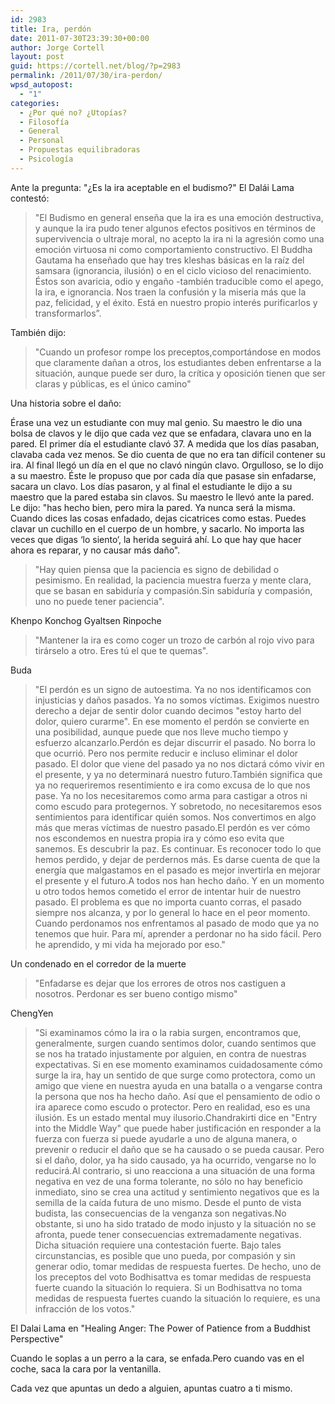 ```yaml
---
id: 2983
title: Ira, perdón
date: 2011-07-30T23:39:30+00:00
author: Jorge Cortell
layout: post
guid: https://cortell.net/blog/?p=2983
permalink: /2011/07/30/ira-perdon/
wpsd_autopost:
  - "1"
categories:
  - ¿Por qué no? ¿Utopías?
  - Filosofí­a
  - General
  - Personal
  - Propuestas equilibradoras
  - Psicología
---
```

Ante la pregunta: "¿Es la ira aceptable en el budismo?" El Dalái Lama contestó:

> "El Budismo en general enseña que la ira es una emoción destructiva, y aunque la ira pudo tener algunos efectos positivos en términos de supervivencia o ultraje moral, no acepto la ira ni la agresión como una emoción virtuosa ni como comportamiento constructivo. El Buddha Gautama ha enseñado que hay tres kleshas básicas en la raíz del samsara (ignorancia, ilusión) o en el ciclo vicioso del renacimiento. Éstos son avaricia, odio y engaño -también traducible como el apego, la ira, e ignorancia. Nos traen la confusión y la miseria más que la paz, felicidad, y el éxito. Está en nuestro propio interés purificarlos y transformarlos”.

También dijo:

> "Cuando un profesor rompe los preceptos,comportándose en modos que claramente dañan a otros, los estudiantes deben enfrentarse a la situación, aunque puede ser duro, la crítica y oposición tienen que ser claras y públicas, es el único camino"

Una historia sobre el daño:

Érase una vez un estudiante con muy mal genio. Su maestro le dio una bolsa de clavos y le dijo que cada vez que se enfadara, clavara uno en la pared. El primer día el estudiante clavó 37. A medida que los días pasaban, clavaba cada vez menos. Se dio cuenta de que no era tan difícil contener su ira. Al final llegó un día en el que no clavó ningún clavo. Orgulloso, se lo dijo a su maestro. Éste le propuso que por cada día que pasase sin enfadarse, sacara un clavo. Los días pasaron, y al final el estudiante le dijo a su maestro que la pared estaba sin clavos. Su maestro le llevó ante la pared. Le dijo: "has hecho bien, pero mira la pared. Ya nunca será la misma. Cuando dices las cosas enfadado, dejas cicatrices como estas. Puedes clavar un cuchillo en el cuerpo de un hombre, y sacarlo. No importa las veces que digas ‘lo siento‘, la herida seguirá ahí. Lo que hay que hacer ahora es reparar, y no causar más daño".

> "Hay quien piensa que la paciencia es signo de debilidad o pesimismo. En realidad, la paciencia muestra fuerza y mente clara, que se basan en sabiduría y compasión.Sin sabiduría y compasión, uno no puede tener paciencia".

Khenpo Konchog Gyaltsen Rinpoche

> "Mantener la ira es como coger un trozo de carbón al rojo vivo para tirárselo a otro. Eres tú el que te quemas".

Buda

> "El perdón es un signo de autoestima. Ya no nos identificamos con injusticias y daños pasados. Ya no somos víctimas. Exigimos nuestro derecho a dejar de sentir dolor cuando decimos "estoy harto del dolor, quiero curarme". En ese momento el perdón se convierte en una posibilidad, aunque puede que nos lleve mucho tiempo y esfuerzo alcanzarlo.Perdón es dejar discurrir el pasado. No borra lo que ocurrió. Pero nos permite reducir e incluso eliminar el dolor pasado. El dolor que viene del pasado ya no nos dictará cómo vivir en el presente, y ya no determinará nuestro futuro.También significa que ya no requeriremos resentimiento e ira como excusa de lo que nos pase. Ya no los necesitaremos como arma para castigar a otros ni como escudo para protegernos. Y sobretodo, no necesitaremos esos sentimientos para identificar quién somos. Nos convertimos en algo más que meras víctimas de nuestro pasado.El perdón es ver cómo nos escondemos en nuestra propia ira y cómo eso evita que sanemos. Es descubrir la paz. Es continuar. Es reconocer todo lo que hemos perdido, y dejar de perdernos más. Es darse cuenta de que la energía que malgastamos en el pasado es mejor invertirla en mejorar el presente y el futuro.A todos nos han hecho daño. Y en un momento u otro todos hemos cometido el error de intentar huir de nuestro pasado. El problema es que no importa cuanto corras, el pasado siempre nos alcanza, y por lo general lo hace en el peor momento. Cuando perdonamos nos enfrentamos al pasado de modo que ya no tenemos que huir. Para mí, aprender a perdonar no ha sido fácil. Pero he aprendido, y mi vida ha mejorado por eso."

Un condenado en el corredor de la muerte

> "Enfadarse es dejar que los errores de otros nos castiguen a nosotros. Perdonar es ser bueno contigo mismo"

ChengYen

> "Si examinamos cómo la ira o la rabia surgen, encontramos que, generalmente, surgen cuando sentimos dolor, cuando sentimos que se nos ha tratado injustamente por alguien, en contra de nuestras expectativas. Si en ese momento examinamos cuidadosamente cómo surge la ira, hay un sentido de que surge como protectora, como un amigo que viene en nuestra ayuda en una batalla o a vengarse contra la persona que nos ha hecho daño. Así que el pensamiento de odio o ira aparece como escudo o protector. Pero en realidad, eso es una ilusión. Es un estado mental muy ilusorio.Chandrakirti dice en "Entry into the Middle Way" que puede haber justificación en responder a la fuerza con fuerza si puede ayudarle a uno de alguna manera, o prevenir o reducir el daño que se ha causado o se pueda causar. Pero si el daño, dolor, ya ha sido causado, ya ha ocurrido, vengarse no lo reducirá.Al contrario, si uno reacciona a una situación de una forma negativa en vez de una forma tolerante, no sólo no hay beneficio inmediato, sino se crea una actitud y sentimiento negativos que es la semilla de la caída futura de uno mismo. Desde el punto de vista budista, las consecuencias de la venganza son negativas.No obstante, si uno ha sido tratado de modo injusto y la situación no se afronta, puede tener consecuencias extremadamente negativas. Dicha situación requiere una contestación fuerte. Bajo tales circunstancias, es posible que uno pueda, por compasión y sin generar odio, tomar medidas de respuesta fuertes. De hecho, uno de los preceptos del voto Bodhisattva es tomar medidas de respuesta fuerte cuando la situación lo requiera. Si un Bodhisattva no toma medidas de respuesta fuertes cuando la situación lo requiere, es una infracción de los votos."

El Dalai Lama en "Healing Anger: The Power of Patience from a Buddhist Perspective"

Cuando le soplas a un perro a la cara, se enfada.Pero cuando vas en el coche, saca la cara por la ventanilla.

Cada vez que apuntas un dedo a alguien, apuntas cuatro a ti mismo.